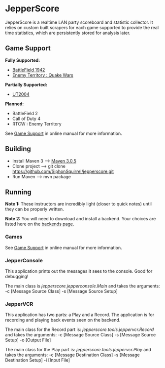 JepperScore
===========

JepperScore is a realtime LAN party scoreboard and statistic collector. It relies on custom built scrapers for each game supported to provide the real time statistics, which are persistently stored for analysis later.

Game Support
------------

**Fully Supported:**
 * [BattleField 1942](https://github.com/SiphonSquirrel/jepperscore/wiki/BattleField-1942)
 * [Enemy Territory : Quake Wars](https://github.com/SiphonSquirrel/jepperscore/wiki/Enemy-Territory-Quake-Wars)
 
**Partially Supported:**
 * [UT2004](https://github.com/SiphonSquirrel/jepperscore/wiki/UT2004)

**Planned:**
 * BattleField 2
 * Call of Duty 4
 * RTCW : Enemy Territory

See [Game Support](https://github.com/SiphonSquirrel/jepperscore/wiki/Game-Support) in online manual for more information.

Building
--------

 *  Install Maven 3 --> [Maven 3.0.5](https://maven.apache.org/docs/3.0.5/release-notes.html)
 *  Clone project --> git clone https://github.com/SiphonSquirrel/jepperscore.git
 *  Run Maven --> mvn package

Running
-------

**Note 1:** These instructors are incredibly light (closer to quick notes) until they can be properly written.

**Note 2:** You will need to download and install a backend. Your choices are listed here on the [backends page](https://github.com/SiphonSquirrel/jepperscore/wiki/Backends).

### Games

See [Game Support](https://github.com/SiphonSquirrel/jepperscore/wiki/Game-Support) in online manual for more information.

### JepperConsole

This application prints out the messages it sees to the console. Good for debugging!

The main class is _jepperscore.jepperconsole.Main_
and takes the arguments: -c [Message Source Class] -s [Message Source Setup]

### JepperVCR

This application has two parts: a Play and a Record. The application is for recording and playing back events seen on the backend.

The main class for the Record part is: _jepperscore.tools.jeppervcr.Record_
and takes the arguments: -c [Message Source Class] -s [Message Source Setup] -o [Output File]

The main class for the Play part is: _jepperscore.tools.jeppervcr.Play_
and takes the arguments: -c [Message Destination Class] -s [Message Destination Setup] -i [Input File]
